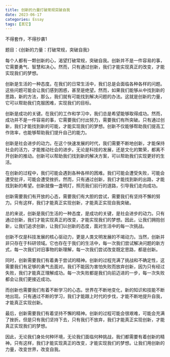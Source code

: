 ```yaml
---
title: 创新的力量打破常规突破自我
date: 2023-06-17
categories: Essay
tags: [其它]
---
```


不得套作，不得抄袭1

题目：《创新的力量：打破常规，突破自我》

每个人都有一颗创新的心，渴望打破常规，突破自我。创新并不是一件容易的事，它需要勇气、智慧和决心。然而，只有通过创新，我们才能实现真正的改变，才能实现我们的梦想。

创新是生活的一种态度。在我们的日常生活中，我们总是会面临各种各样的问题。这些问题可能会让我们感到困惑，甚至是绝望。然而，如果我们能够从中找到新的思路，新的方法，那么，我们就有可能找到解决问题的办法。这就是创新的力量，它可以帮助我们克服困难，实现我们的目标。

创新是成功的关键。在我们的工作和学习中，我们总是希望能够取得成功。然而，成功并不是一件容易的事，它需要我们付出努力，需要我们有所突破。只有通过创新，我们才能找到新的可能，才能实现我们的梦想。创新不仅能够帮助我们提高工作效率，也能够帮助我们提升自己的能力。

创新是社会进步的动力。在这个快速发展的时代，我们需要不断地创新，才能保持社会的活力，才能推动社会的进步。无论是科技的发展，还是文化的繁荣，都离不开创新的推动。创新可以帮助我们找到新的解决方案，可以帮助我们实现更好的生活。

在创新的过程中，我们可能会遇到各种各样的困难。我们可能会遭受失败，可能会遭受批评，可能会遭受挫折。然而，只有通过创新，我们才能找到新的出路，才能找到新的希望。创新就像一盏明灯，照亮我们前行的道路，引导我们走向成功。

创新需要我们有开放的心态，需要我们有大胆的尝试，需要我们有坚持不懈的努力。只有这样，我们才能真正实现创新，才能真正实现自我突破。

总的来说，创新是我们生活的一种态度，是成功的关键，是社会进步的动力。只有通过创新，我们才能实现真正的改变，才能实现我们的梦想。因此，让我们拥抱创新，让我们追求创新，让我们以创新的态度，面对生活中的每一次挑战。

创新不仅是科技发展的核心驱动力，更是人类文明发展的不竭动力。当然，创新并非只存在于科研领域。它也存在于我们的生活中，每一次我们尝试解决问题的新方式，每一次我们对旧事物的新理解，每一次我们尝试改变既定思路，都是创新。

同时，创新需要我们有着勇于尝试的精神。创新的过程充满了挑战和不确定性，这需要我们有足够的勇气去面对。我们不能因为害怕失败而放弃创新，因为只有经过失败，我们才能真正理解成功。每一次失败都是我们向前迈进的一步，每一次失败都会让我们更接近成功。

而创新也需要我们有着不断学习的心态。世界在不断地变化，新的知识和技能不断地出现。只有通过不断的学习，我们才能跟上时代的步伐，才能不断地提升自我，才能真正实现创新。

最后，创新需要我们有着坚持不懈的精神。创新的过程可能会很艰难，可能会充满了挫折。但是只有我们坚持下去，只有我们不放弃，我们才能真正实现创新，才能真正实现我们的梦想。

因此，无论我们身处何种环境，无论我们面临何种挑战，我们都需要有着创新的精神。只有这样，我们才能实现真正的改变，才能实现我们的梦想。让我们用创新的力量，改变世界，改变自我。